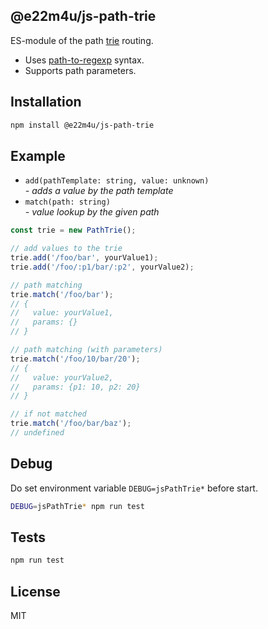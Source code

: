 ## @e22m4u/js-path-trie

ES-module of the path [trie](https://en.wikipedia.org/wiki/Trie) routing.

- Uses [path-to-regexp](https://github.com/component/path-to-regexp) syntax.
- Supports path parameters.

## Installation

```bash
npm install @e22m4u/js-path-trie
```

## Example

- `add(pathTemplate: string, value: unknown)`  
  *\- adds a value by the path template*
- `match(path: string)`  
  *\- value lookup by the given path*

```js
const trie = new PathTrie();

// add values to the trie
trie.add('/foo/bar', yourValue1);
trie.add('/foo/:p1/bar/:p2', yourValue2);

// path matching
trie.match('/foo/bar');
// {
//   value: yourValue1,
//   params: {}
// }

// path matching (with parameters)
trie.match('/foo/10/bar/20');
// {
//   value: yourValue2,
//   params: {p1: 10, p2: 20}
// }

// if not matched
trie.match('/foo/bar/baz');
// undefined
```

## Debug

Do set environment variable `DEBUG=jsPathTrie*` before start.

```bash
DEBUG=jsPathTrie* npm run test
```

## Tests

```bash
npm run test
```

## License

MIT
